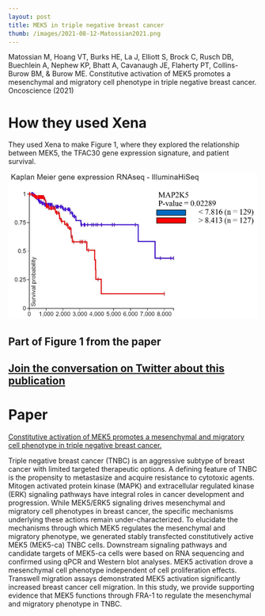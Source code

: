 ```yaml
---
layout: post
title: MEK5 in triple negative breast cancer
thumb: /images/2021-08-12-Matossian2021.png
---
```


Matossian  M, Hoang VT, Burks HE, La J, Elliott S, Brock C, Rusch DB, Buechlein A, Nephew KP, Bhatt A, Cavanaugh JE, Flaherty PT, Collins-Burow BM, & Burow ME. Constitutive activation of MEK5 promotes a mesenchymal and migratory cell phenotype in triple negative breast cancer. Oncoscience (2021)

# How they used Xena
They used Xena to make Figure 1, where they explored the relationship between MEK5, the TFAC30 gene expression signature, and patient survival.

![](/images/2021-08-12-Matossian2021.png)
## Part of Figure 1 from the paper

## [Join the conversation on Twitter about this publication](https://twitter.com/UCSCXena/status/1428827883204530183)

# Paper
[Constitutive activation of MEK5 promotes a mesenchymal and migratory cell phenotype in triple negative breast cancer.](https://www.ncbi.nlm.nih.gov/pmc/articles/PMC8131078/)

Triple negative breast cancer (TNBC) is an aggressive subtype of breast cancer with limited targeted therapeutic options. A defining feature of TNBC is the propensity to metastasize and acquire resistance to cytotoxic agents. Mitogen activated protein kinase (MAPK) and extracellular regulated kinase (ERK) signaling pathways have integral roles in cancer development and progression. While MEK5/ERK5 signaling drives mesenchymal and migratory cell phenotypes in breast cancer, the specific mechanisms underlying these actions remain under-characterized. To elucidate the mechanisms through which MEK5 regulates the mesenchymal and migratory phenotype, we generated stably transfected constitutively active MEK5 (MEK5-ca) TNBC cells. Downstream signaling pathways and candidate targets of MEK5-ca cells were based on RNA sequencing and confirmed using qPCR and Western blot analyses. MEK5 activation drove a mesenchymal cell phenotype independent of cell proliferation effects. Transwell migration assays demonstrated MEK5 activation significantly increased breast cancer cell migration. In this study, we provide supporting evidence that MEK5 functions through FRA-1 to regulate the mesenchymal and migratory phenotype in TNBC.
